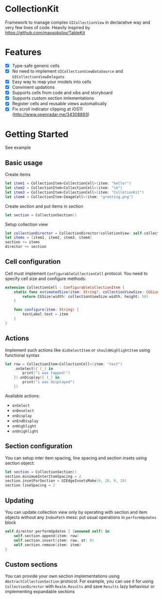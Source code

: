 # CollectionKit


Framework to manage complex `UICollectionView` in declarative way and very few lines of code.
 Heavily inspired by https://github.com/maxsokolov/TableKit

# Features
 - [x] Type-safe generic cells
 - [x] No need to implement `UICollectionViewDataSource` and `UICollectionViewDelegate`
 - [x] Easy way to map your models into cells
 - [x] Convinient updations
 - [x] Supports cells from code and xibs and storyboard
 - [x] Supports custom section imlementations
 - [x] Register cells and reusable views automatically
 - [x] Fix scroll indicator clipping at iOS11 (http://www.openradar.me/34308893)

# Getting Started

See example

## Basic usage
 Create items
 ```swift
 let item1 = CollectionItem<CollectionCell>(item: "hello!")
 let item2 = CollectionItem<CollectionCell>(item: "im")
 let item3 = CollectionItem<CollectionCell>(item: "ColletionKit")
 let item4 = CollectionItem<ImageCell>(item: "greeting.png")
 ```

 Create section and put items in section
 ```swift
 let section = CollectionSection()
 ```

 Setup collection view
 ```swift
let collectionDirector = CollectionDirector(colletionView: self.collectionView)
let items = [item1, item2, item3, item4]
section += items
director += section
 ```

## Cell configuration
Cell must implement `ConfigurableCollectionCell` protocol. You need to specify cell size and configure methods:
```swift
extension CollectionCell : ConfigurableCollectionItem {
    static func estimatedSize(item: String?, collectionViewSize: CGSize) -> CGSize {
        return CGSize(width: collectionViewSize.width, height: 50)
    }

    func configure(item: String) {
        textLabel.text = item
    }
}
```

## Actions
Implement such actions like `didSelectItem` or `shouldHighlightItem` using functional syntax
```swift
let row = CollectionItem<CollectionCell>(item: "text")
    .onSelect({ (_) in
        print("i was tapped!")
    }).onDisplay({ (_) in
        print("i was displayed")
    })
```
Available actions:
- `onSelect`
- `onDeselect`
- `onDisplay`
- `onEndDisplay`
- `onHighlight`
- `onUnighlight`

## Section configuration
You can setup inter item spacing, line spacing and section insets using section object:
```swift
let section = CollectionSection()
section.minimumInterItemSpacing = 2
section.insetForSection = UIEdgeInsetsMake(0, 20, 0, 20)
section.lineSpacing = 2
```

## Updating
You can update collection view only by operating with section and item objects without any `IndexPath` mess: put usual operations in `performUpdates` block
```swift
self.director.performUpdates { [unowned self] in
    self.section.append(item: row)
    self.section.insert(item: row, at: 0)
    self.section.remove(item: item)
}
```

## Custom sections
You can provide your own section implementations using `AbstractCollectionSection` protocol. For example, you can use it for using `CollectionDirector` with `Realm.Results` and save `Results` lazy behaviour or implementing expandable sections
